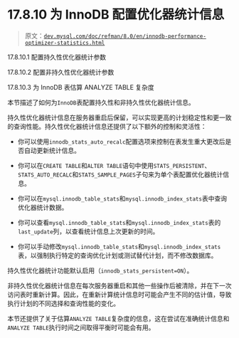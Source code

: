 # 17.8.10 为 InnoDB 配置优化器统计信息

> 原文：[`dev.mysql.com/doc/refman/8.0/en/innodb-performance-optimizer-statistics.html`](https://dev.mysql.com/doc/refman/8.0/en/innodb-performance-optimizer-statistics.html)

17.8.10.1 配置持久性优化器统计参数

17.8.10.2 配置非持久性优化器统计参数

17.8.10.3 为 InnoDB 表估算 ANALYZE TABLE 复杂度

本节描述了如何为`InnoDB`表配置持久性和非持久性优化器统计信息。

持久性优化器统计信息在服务器重启后保留，可以实现更高的计划稳定性和更一致的查询性能。持久性优化器统计信息还提供了以下额外的控制和灵活性：

+   你可以使用`innodb_stats_auto_recalc`配置选项来控制在表发生重大更改后是否自动更新统计信息。

+   你可以在`CREATE TABLE`和`ALTER TABLE`语句中使用`STATS_PERSISTENT`、`STATS_AUTO_RECALC`和`STATS_SAMPLE_PAGES`子句来为单个表配置优化器统计信息。

+   你可以在`mysql.innodb_table_stats`和`mysql.innodb_index_stats`表中查询优化器统计数据。

+   你可以查看`mysql.innodb_table_stats`和`mysql.innodb_index_stats`表的`last_update`列，以查看统计信息上次更新的时间。

+   你可以手动修改`mysql.innodb_table_stats`和`mysql.innodb_index_stats`表，以强制执行特定的查询优化计划或测试替代计划，而不修改数据库。

持久性优化器统计功能默认启用（`innodb_stats_persistent=ON`）。

非持久性优化器统计信息在每次服务器重启和其他一些操作后被清除，并在下一次访问表时重新计算。因此，在重新计算统计信息时可能会产生不同的估计值，导致执行计划的不同选择和查询性能的变化。

本节还提供了关于估算`ANALYZE TABLE`复杂度的信息，这在尝试在准确统计信息和`ANALYZE TABLE`执行时间之间取得平衡时可能会有用。
